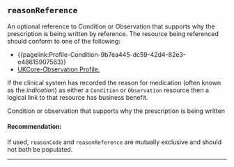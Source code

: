 ## `reasonReference`

An optional reference to Condition or Observation that supports why the prescription is being written by reference. The resource being referenced should conform to one of the following:

- {{pagelink:Profile-Condition-9b7ea445-dc59-42d4-82e3-e48615907563}}
- <a href="https://simplifier.net/hl7fhirukcorer4/ukcoreobservation">UKCore-Observation Profile.</a>


If the clinical system has recorded the reason for medication (often known as the *indication*) as either a `Condition` or `Observation` resource then a logical link to that resource has business benefit.

Condition or observation that supports why the prescription is being written

<div markdown="span" class="alert alert-warning" role="alert"><i class="fa fa-information"></i><h4> Recommendation:</h4>
If used, <code>reasonCode</code> and <code>reasonReference</code> are mutually exclusive and should not both be populated.
</div>

---
